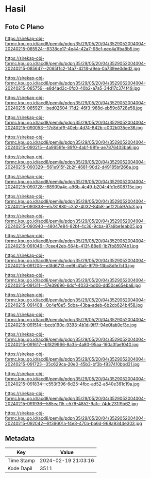 # Hasil

## Foto C Plano

https://sirekap-obj-formc.kpu.go.id/acd8/pemilu/pdpr/35/29/05/20/04/3529052004004-20240215-085524--9338ce17-4e44-42a7-98cf-eec4a1fba8b5.jpg

https://sirekap-obj-formc.kpu.go.id/acd8/pemilu/pdpr/35/29/05/20/04/3529052004004-20240215-085647--2065f1c2-14a7-4218-a9ea-0a739ee0ded2.jpg

https://sirekap-obj-formc.kpu.go.id/acd8/pemilu/pdpr/35/29/05/20/04/3529052004004-20240215-085759--e8d4ad3c-0fc0-40b2-a7a5-34d17c374f49.jpg

https://sirekap-obj-formc.kpu.go.id/acd8/pemilu/pdpr/35/29/05/20/04/3529052004004-20240215-085927--bed02604-71d2-46f3-968d-eb59c8728e58.jpg

https://sirekap-obj-formc.kpu.go.id/acd8/pemilu/pdpr/35/29/05/20/04/3529052004004-20240215-090053--17c8dbf9-40eb-4d74-842b-c002b035ee36.jpg

https://sirekap-obj-formc.kpu.go.id/acd8/pemilu/pdpr/35/29/05/20/04/3529052004004-20240215-090215--4a9659fe-89f0-4abf-98fe-ae7876403ba6.jpg

https://sirekap-obj-formc.kpu.go.id/acd8/pemilu/pdpr/35/29/05/20/04/3529052004004-20240215-090329--561e915f-2b2f-4681-90d2-d49185bf266a.jpg

https://sirekap-obj-formc.kpu.go.id/acd8/pemilu/pdpr/35/29/05/20/04/3529052004004-20240215-090728--68909a4c-a96b-4c49-b204-4fc1c608715e.jpg

https://sirekap-obj-formc.kpu.go.id/acd8/pemilu/pdpr/35/29/05/20/04/3529052004004-20240215-090838--e5781880-c2a2-4032-84b8-aef22b597dc3.jpg

https://sirekap-obj-formc.kpu.go.id/acd8/pemilu/pdpr/35/29/05/20/04/3529052004004-20240215-090940--48047e84-82bf-4c36-9cba-87a9be1eab05.jpg

https://sirekap-obj-formc.kpu.go.id/acd8/pemilu/pdpr/35/29/05/20/04/3529052004004-20240215-091046--7cee42eb-564b-413f-88e6-1b7fb85974b1.jpg

https://sirekap-obj-formc.kpu.go.id/acd8/pemilu/pdpr/35/29/05/20/04/3529052004004-20240215-091205--e3fd6713-ee9f-41a5-9f79-13bc8dfe7cf3.jpg

https://sirekap-obj-formc.kpu.go.id/acd8/pemilu/pdpr/35/29/05/20/04/3529052004004-20240215-091311--47e39696-6dcf-4033-bd06-dd50ce65eba8.jpg

https://sirekap-obj-formc.kpu.go.id/acd8/pemilu/pdpr/35/29/05/20/04/3529052004004-20240215-091408--0c4ef8e5-5dba-43ba-adeb-6b2cb624b458.jpg

https://sirekap-obj-formc.kpu.go.id/acd8/pemilu/pdpr/35/29/05/20/04/3529052004004-20240215-091514--bccb190c-9393-4b1d-9ff7-94e0fab0cf3c.jpg

https://sirekap-obj-formc.kpu.go.id/acd8/pemilu/pdpr/35/29/05/20/04/3529052004004-20240215-091617--bf829966-8a35-4a80-95aa-160a3fae1040.jpg

https://sirekap-obj-formc.kpu.go.id/acd8/pemilu/pdpr/35/29/05/20/04/3529052004004-20240215-091723--35c629ca-20e0-45b3-bf3b-f837410bbd31.jpg

https://sirekap-obj-formc.kpu.go.id/acd8/pemilu/pdpr/35/29/05/20/04/3529052004004-20240215-091834--c553f396-6d25-4fbc-ad52-a540e361c19a.jpg

https://sirekap-obj-formc.kpu.go.id/acd8/pemilu/pdpr/35/29/05/20/04/3529052004004-20240215-091936--585eaf15-c576-4852-9a1c-74dc231f9b62.jpg

https://sirekap-obj-formc.kpu.go.id/acd8/pemilu/pdpr/35/29/05/20/04/3529052004004-20240215-092042--8f39601a-f4e3-470a-ba6d-968a9344e303.jpg


## Metadata

| Key        | Value               |
| ---------- | ------------------- |
| Time Stamp | 2024-02-19 21:03:16 |
| Kode Dapil | 3511                |



